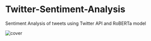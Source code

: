 # Twitter-Sentiment-Analysis
Sentiment Analysis of tweets using Twitter API and RoBERTa model

![cover](https://user-images.githubusercontent.com/15322711/213688023-eb1ab3c5-c237-4abe-b1bb-a1bb52d5ab11.jpg)

